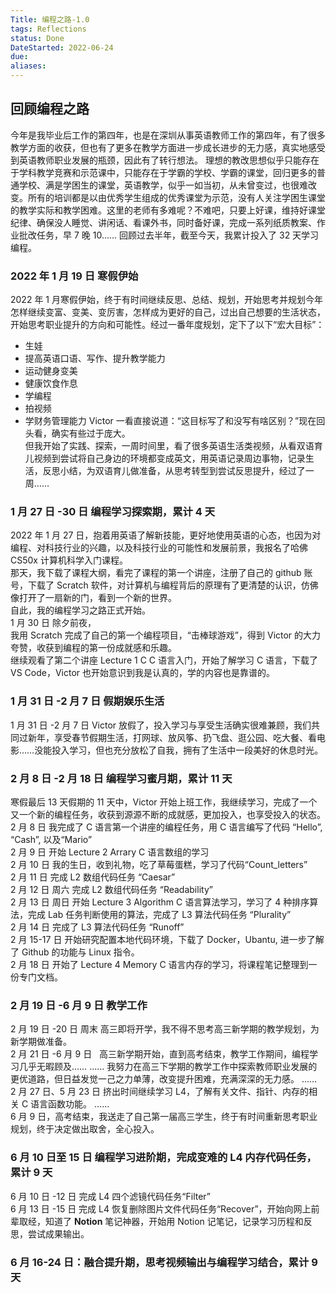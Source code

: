 ```yaml
---
Title: 编程之路-1.0
tags: Reflections
status: Done
DateStarted: 2022-06-24
due:
aliases:
---
```


## 回顾编程之路

今年是我毕业后工作的第四年，也是在深圳从事英语教师工作的第四年，有了很多教学方面的收获，但也有了更多在教学方面进一步成长进步的无力感，真实地感受到英语教师职业发展的瓶颈，因此有了转行想法。
理想的教改思想似乎只能存在于学科教学竞赛和示范课中，只能存在于学霸的学校、学霸的课堂，回归更多的普通学校、满是学困生的课堂，英语教学，似乎一如当初，从未曾变过，也很难改变。所有的培训都是以由优秀学生组成的优秀课堂为示范，没有人关注学困生课堂的教学实际和教学困难。这里的老师有多难呢？不难吧，只要上好课，维持好课堂纪律、确保没人睡觉、讲闲话、看课外书，同时备好课，完成一系列纸质教案、作业批改任务，早 7 晚 10……
回顾过去半年，截至今天，我累计投入了 32 天学习编程。

### 2022 年 1 月 19 日 寒假伊始

2022 年 1 月寒假伊始，终于有时间继续反思、总结、规划，开始思考并规划今年怎样继续变富、变美、变厉害，怎样成为更好的自己，过出自己想要的生活状态，开始思考职业提升的方向和可能性。经过一番年度规划，定下了以下“宏大目标”：

- 生娃
- 提高英语口语、写作、提升教学能力
- 运动健身变美
- 健康饮食作息
- 学编程
- 拍视频
- 学财务管理能力
  Victor 一看直接说道：“这目标写了和没写有啥区别？”现在回头看，确实有些过于庞大。  
  但我开始了实践、探索，一周时间里，看了很多英语生活类视频，从看双语育儿视频到尝试将自己身边的环境都变成英文，用英语记录周边事物，记录生活，反思小结，为双语育儿做准备，从思考转型到尝试反思提升，经过了一周……

### 1 月 27 日 -30 日 编程学习探索期，累计 4 天

2022 年 1 月 27 日，抱着用英语了解新技能，更好地使用英语的心态，也因为对编程、对科技行业的兴趣，以及科技行业的可能性和发展前景，我报名了哈佛 CS50x 计算机科学入门课程。  
那天，我下载了课程大纲，看完了课程的第一个讲座，注册了自己的 github 账号，下载了 Scratch 软件，对计算机与编程背后的原理有了更清楚的认识，仿佛像打开了一扇新的门，看到一个新的世界。  
自此，我的编程学习之路正式开始。  
1 月 30 日 除夕前夜，  
我用 Scratch 完成了自己的第一个编程项目，“击棒球游戏”，得到 Victor 的大力夸赞，收获到编程的第一份成就感和乐趣。  
继续观看了第二个讲座 Lecture 1 C C 语言入门，开始了解学习 C 语言，下载了 VS Code，Victor 也开始意识到我是认真的，学的内容也是靠谱的。

### 1 月 31 日 -2 月 7 日 假期娱乐生活

1 月 31 日 -2 月 7 日 Victor 放假了，投入学习与享受生活确实很难兼顾，我们共同过新年，享受春节假期生活，打网球、放风筝、扔飞盘、逛公园、吃大餐、看电影……没能投入学习，但也充分放松了自我，拥有了生活中一段美好的休息时光。

### 2 月 8 日 -2 月 18 日 编程学习蜜月期，累计 11 天

寒假最后 13 天假期的 11 天中，Victor 开始上班工作，我继续学习，完成了一个又一个新的编程任务，收获到源源不断的成就感，更加投入，也享受投入的状态。  
2 月 8 日 我完成了 C 语言第一个讲座的编程任务，用 C 语言编写了代码 “Hello”, “Cash”, 以及“Mario”  
2 月 9 日 开始 Lecture 2 Arrary C 语言数组的学习  
2 月 10 日 我的生日，收到礼物，吃了草莓蛋糕，学习了代码“Count_letters”  
2 月 11 日 完成 L2 数组代码任务 “Caesar”  
2 月 12 日 周六 完成 L2 数组代码任务 “Readability”  
2 月 13 日 周日 开始 Lecture 3 Algorithm C 语言算法学习，学习了 4 种排序算法，完成 Lab 任务判断使用的算法，完成了 L3 算法代码任务 “Plurality”  
2 月 14 日 完成了 L3 算法代码任务 “Runoff”  
2 月 15-17 日 开始研究配置本地代码环境，下载了 Docker，Ubantu, 进一步了解了 Github 的功能与 Linux 指令。  
2 月 18 日 开始了 Lecture 4 Memory C 语言内存的学习，将课程笔记整理到一份专门文档。

### 2 月 19 日 -6 月 9 日 教学工作

2 月 19 日 -20 日 周末 高三即将开学，我不得不思考高三新学期的教学规划，为新学期做准备。  
2 月 21 日 -6 月 9 日   高三新学期开始，直到高考结束，教学工作期间，编程学习几乎无暇顾及……
……
我努力在高三下学期的教学工作中探索教师职业发展的更优道路，但日益发觉一己之力单薄，改变提升困难，充满深深的无力感。
……  
2 月 27 日、5 月 23 日 挤出时间继续学习 L4，了解有关文件、指针、内存的相关 C 语言函数功能。
……  
6 月 9 日，高考结束，我送走了自己第一届高三学生，终于有时间重新思考职业规划，终于决定做出取舍，全心投入。

### 6 月 10 日至 15 日 编程学习进阶期，完成变难的 L4 内存代码任务，累计 9 天

6 月 10 日 -12 日 完成 L4 四个滤镜代码任务“Filter”  
6 月 13 日 -15 日 完成 L4 恢复删除图片文件代码任务“Recover”，开始向网上前辈取经，知道了 **Notion** 笔记神器，开始用 Notion 记笔记，记录学习历程和反思，尝试成果输出。

### 6 月 16-24 日：融合提升期，思考视频输出与编程学习结合，累计 9 天

